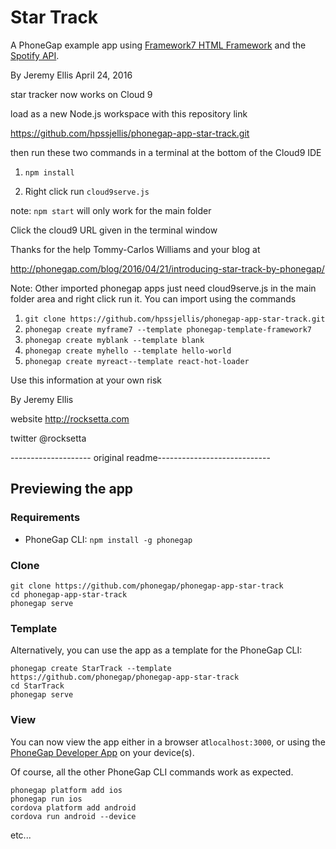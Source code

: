 # Star Track

A PhoneGap example app using [Framework7 HTML Framework](http://framework7.io/) and the [Spotify API](https://developer.spotify.com/web-api/).


By Jeremy Ellis April 24, 2016

star tracker now works on Cloud 9 



load as a new Node.js workspace with this repository link

https://github.com/hpssjellis/phonegap-app-star-track.git

then run these two commands in a terminal at the bottom of the Cloud9 IDE

1. ```npm install```


1. Right click run `cloud9serve.js`
 

note: `npm start` will only work for the main folder

Click the cloud9 URL given in the terminal window

Thanks for the help Tommy-Carlos Williams and your blog at

http://phonegap.com/blog/2016/04/21/introducing-star-track-by-phonegap/




Note: Other imported phonegap apps just need cloud9serve.js in the main folder area and right click run it. You can import using the commands

1. `git clone https://github.com/hpssjellis/phonegap-app-star-track.git`
1. `phonegap create myframe7 --template phonegap-template-framework7`
1. `phonegap create myblank --template blank`
1. `phonegap create myhello --template hello-world`
1. `phonegap create myreact--template react-hot-loader` 



Use this information at your own risk

By Jeremy Ellis

website http://rocksetta.com

twitter @rocksetta

















-------------------- original readme----------------------------


## Previewing the app

### Requirements

- PhoneGap CLI: `npm install -g phonegap`

### Clone

```
git clone https://github.com/phonegap/phonegap-app-star-track
cd phonegap-app-star-track
phonegap serve
```

### Template

Alternatively, you can use the app as a template for the PhoneGap CLI:

```
phonegap create StarTrack --template https://github.com/phonegap/phonegap-app-star-track
cd StarTrack
phonegap serve
```

### View

You can now view the app either in a browser at`localhost:3000`, or using the [PhoneGap Developer App](http://app.phonegap.com/) on your device(s).


Of course, all the other PhoneGap CLI commands work as expected.

```
phonegap platform add ios
phonegap run ios
cordova platform add android
cordova run android --device
```

etc...
